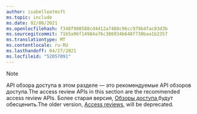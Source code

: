 ```yaml
---
author: isabelleatmsft
ms.topic: include
ms.date: 02/08/2021
ms.openlocfilehash: f348f900588cd4412a7488c96cc979b4fac83d3b
ms.sourcegitcommit: 71b5a96f14984a76c386934b648f730baa1b2357
ms.translationtype: MT
ms.contentlocale: ru-RU
ms.lasthandoff: 04/27/2021
ms.locfileid: "52057091"
---
```

<!-- markdownlint-disable MD041-->

>[!NOTE]
><span data-ttu-id="45071-101">API обзора доступа в этом разделе — это рекомендуемые API обзоров доступа.</span><span class="sxs-lookup"><span data-stu-id="45071-101">The access review APIs in this section are the recommended access review APIs.</span></span> <span data-ttu-id="45071-102">Более старая версия, [Обзоры доступа,](https://docs.microsoft.com/graph/api/resources/accessreviews-root?view=graph-rest-beta&preserve-view=true)будут обесценить.</span><span class="sxs-lookup"><span data-stu-id="45071-102">The older version, [Access reviews](https://docs.microsoft.com/graph/api/resources/accessreviews-root?view=graph-rest-beta&preserve-view=true), will be deprecated.</span></span>
